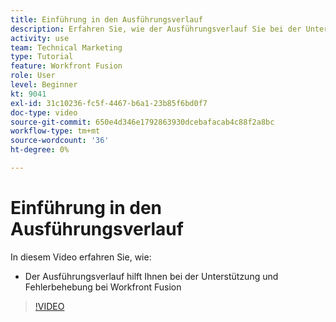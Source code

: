 ```yaml
---
title: Einführung in den Ausführungsverlauf
description: Erfahren Sie, wie der Ausführungsverlauf Sie bei der Unterstützung und Fehlerbehebung in [!DNL Adobe Workfront Fusion].
activity: use
team: Technical Marketing
type: Tutorial
feature: Workfront Fusion
role: User
level: Beginner
kt: 9041
exl-id: 31c10236-fc5f-4467-b6a1-23b85f6bd0f7
doc-type: video
source-git-commit: 650e4d346e1792863930dcebafacab4c88f2a8bc
workflow-type: tm+mt
source-wordcount: '36'
ht-degree: 0%

---
```


# Einführung in den Ausführungsverlauf

In diesem Video erfahren Sie, wie:

* Der Ausführungsverlauf hilft Ihnen bei der Unterstützung und Fehlerbehebung bei Workfront Fusion

>[!VIDEO](https://video.tv.adobe.com/v/335282/?quality=12&learn=on)
